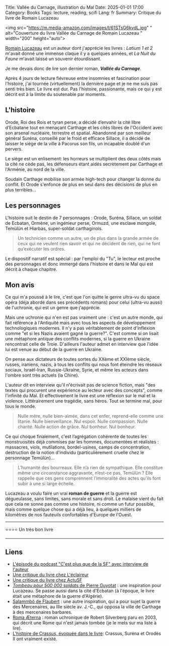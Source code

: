 Title: Vallée du Carnage, illustration du Mal 
Date: 2025-01-01 17:00
Category: Books
Tags: lecture, reading, scifi
Lang: fr
Summary: Critique du livre de Romain Lucazeau

<img src="https://m.media-amazon.com/images/I/61STsG6kvdL.jpg"
" alt="Couverture du livre Vallée du Carnage de Romain Lucazeau
" width="200" height="auto">

[Romain Lucazeau](https://fr.wikipedia.org/wiki/Romain_Lucazeau) est un auteur dont j'apprécie les livres : _Latium 1 et 2_ m'avait donné une immense claque il y a quelques années, et _La Nuit du Faune_ m'avait laissé un souvenir étourdissant.

Je me devais donc de lire son dernier roman, **_Vallée du Carnage_**.

Après 4 jours de lecture fiévreuse entre insomnies et fascination pour l'histoire, j'ai tournée (virtuellement) la dernière page et je ne me suis pas senti très bien. Le livre est dur. Pas l'histoire, passionante, mais ce qui y est décrit est à la limite du soutenable par moments.

## L'histoire

Orode, Roi des Rois et tyran perse, a décidé d’envahir la cité libre d’Ecbatane tout en menaçant Carthage et les cités libres de l'Occident avec son arsenal nucléaire, terrestre et spatial. Abandonné par son meilleur général Suréna, conseillé par le froid et efficace Sillace, il a décidé de laisser le siège de la ville à Pacorus son fils, un incapable doublé d'un pervers.

Le siège est un enlisement: les horreurs se multiplient des deux côtés mais la cité ne cède pas, les défenseurs étant aidés secrètement par Carthage et l'Arménie, au nord de la ville.

Soudain Carthage mobilise son armée high-tech pour changer la donne du conflit. Et Orode s'enfonce de plus en seul dans des décisions de plus en plus terribles...

## Les personnages

L'histoire suit le destin de 7 personnages : Orode, Suréna, Sillace, un soldat de Ecbatan, Ormène, un ingénieur perse, Ormuzd, une esclave mongole, Temülün et Hiarbas, super-soldat carthaginois.

> Un technicien comme un autre, un de plus dans la grande armée de ceux qui ne veulent rien savoir et qui ne décident de rien, qui ne font qu’exécuter les ordres.

Le dispositif narratif est spécial : par l'emploi du "Tu", le lecteur est proche des personnages et donc immergé dans l'histoire et dans le Mal qui est décrit à chaque chapitre.

## Mon avis

Ce qui m'a poussé à le lire, c'est que l'on quitte le genre ultra-vu du space opéra (déja abordé dans ses précédents romans) pour celui (ultra-vu aussi) de l'uchronie, qui est un genre que j'apprécie.

Mais une uchronie qui n'en est pas vraiment une : c'est un autre monde, qui fait référence à l'Antiquité mais avec tous les aspects de développement technologiques modernes. Il n'y a pas véritablement de point d'inflexion comme "et si les Nazis avaient gagné la guerre?". C'est comme si on lisait une métaphore antique des conflits modernes, si la guerre en Ukraine rencontrait celle de Troie. D'ailleurs l'auteur admet en interview que l'idée lui est venue au début de la guerre en Ukraine.

On pense aux dictateurs de toutes sortes du XXème et XXIème siècle, russes, iraniens, nazis, à tous les conflits qui nous font éteindre les réseaux sociaux, Israël-Iran, Russie-Ukraine, Syrie, et même les acteurs dans l'ombre sont très actuels (la Chine).

L'auteur dit en interview qu'il n'écrivait pas de science fiction, mais "des textes qui procurent une expérience au lecteur avec des concepts", comme l'infinité du Mal. Et effectivement le livre est une réflexion sur le mal et la violence. Littérairement une tragédie, sans héros. Tout se termine mal, pour tous le monde.

> Nulle mère, nulle bien-aimée, dans cet enfer, reprend-elle comme une litanie. Nulle bienveillance. Nul espoir. Nulle compassion. Nulle charité. Nulle action de grâce. Nul bonheur. Nul bonheur.

Ce qui choque finalement, c'est l’agrégation cohérente de toutes les monstruosités déjà commises par les hommes, documentées et réalistes : massacres, viols, mutilations, bordel-usines, camps de concentration, destruction de la notion d'individu (particulièrement cruelle chez le personnage Temülün)...

> L’humanité des bourreaux. Elle n’a rien de sympathique. Elle constitue même une circonstance aggravante, n’est-ce pas, Temülün ? Elle rappelle que ces gens comprennent l’immoralité des actes qu’ils font subir à une si large échelle.

Lucazeau a voulu faire un vrai **roman de guerre** et la guerre est dégueulasse, sans limites, sans morale et sans droit. Le malaise vient du fait que cela ne sonne pas comme une histoire, ni comme un futur possible, mais comme quelque chose qui a déjà lieu, à quelques milliers de kilomètres de nos fauteuils confortables d'Europe de l'Ouest.

---

⭐⭐⭐⭐ Un très bon livre

---

## Liens

* [L'épisode du podcast "C'est plus que de la SF" avec interview de l'auteur](https://www.cestplusquedelasf.com/podcasts/vallee-du-carnage)
* [Une critique du livre chez L'éclaireur](https://leclaireur.fnac.com/article/560735-romain-lucazeau-cest-le-travail-des-politiques-de-raconter-des-histoires-positives-pas-celui-des-ecrivains-de-science-fiction/)
* [Une critique du livre chez ActuSF](https://www.actusf.com/detail-d-un-article/le-coup-de-coeur-de-jean-luc-rivera-pour-vall%C3%A9e-du-carnage-de-romain-lucazeau)
* [_Tombeau pour 500 000 soldats_ de Pierre Guyotat](https://fr.wikipedia.org/wiki/Tombeau_pour_cinq_cent_mille_soldats) : une inspiration pour Lucazeau. Se passe aussi dans la cité d'Ecbatan (à l'époque, le livre était une métaphore de la guerre d'Algérie).
* [Salammbô de Flaubert](https://fr.wikipedia.org/wiki/Salammb%C3%B4) : une autre inspiration, qui a pour sujet la guerre des Mercenaires, au IIIe siècle av. J.-C., qui opposa la ville de Carthage à des mercenaires barbares.
* [Roma Æterna](https://fr.wikipedia.org/wiki/Roma_%C3%86terna) : roman uchronique de Robert Silverberg paru en 2003, qui décrit une Rome qui n'est jamais tombée (je le mets sur ma liste à lire).
* [L'histoire de Crassus, évoquée dans le livre](https://fr.wikipedia.org/wiki/Crassus): Crassus, Suréna et Orodès II ont vraiment existé.
